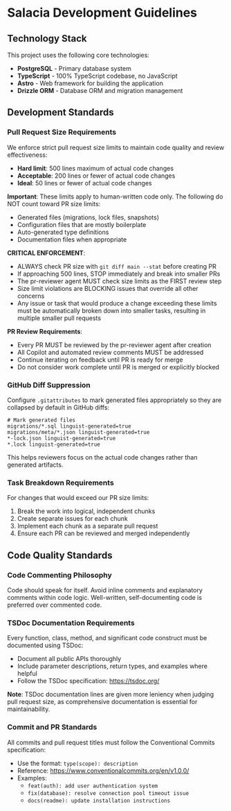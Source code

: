 # Salacia Development Guidelines

## Technology Stack

This project uses the following core technologies:

- **PostgreSQL** - Primary database system
- **TypeScript** - 100% TypeScript codebase, no JavaScript
- **Astro** - Web framework for building the application
- **Drizzle ORM** - Database ORM and migration management

## Development Standards

### Pull Request Size Requirements

We enforce strict pull request size limits to maintain code quality and review effectiveness:

- **Hard limit**: 500 lines maximum of actual code changes
- **Acceptable**: 200 lines or fewer of actual code changes
- **Ideal**: 50 lines or fewer of actual code changes

**Important**: These limits apply to human-written code only. The following do NOT count toward PR size limits:
- Generated files (migrations, lock files, snapshots)
- Configuration files that are mostly boilerplate
- Auto-generated type definitions
- Documentation files when appropriate

**CRITICAL ENFORCEMENT**:
- ALWAYS check PR size with `git diff main --stat` before creating PR
- If approaching 500 lines, STOP immediately and break into smaller PRs
- The pr-reviewer agent MUST check size limits as the FIRST review step
- Size limit violations are BLOCKING issues that override all other concerns
- Any issue or task that would produce a change exceeding these limits must be automatically broken down into smaller tasks, resulting in multiple smaller pull requests

**PR Review Requirements**:
- Every PR MUST be reviewed by the pr-reviewer agent after creation
- All Copilot and automated review comments MUST be addressed
- Continue iterating on feedback until PR is ready for merge
- Do not consider work complete until PR is merged or explicitly blocked

### GitHub Diff Suppression

Configure `.gitattributes` to mark generated files appropriately so they are collapsed by default in GitHub diffs:

```gitattributes
# Mark generated files
migrations/*.sql linguist-generated=true
migrations/meta/*.json linguist-generated=true
*-lock.json linguist-generated=true
*.lock linguist-generated=true
```

This helps reviewers focus on the actual code changes rather than generated artifacts.

### Task Breakdown Requirements

For changes that would exceed our PR size limits:

1. Break the work into logical, independent chunks
2. Create separate issues for each chunk
3. Implement each chunk as a separate pull request
4. Ensure each PR can be reviewed and merged independently

## Code Quality Standards

### Code Commenting Philosophy

Code should speak for itself. Avoid inline comments and explanatory comments within code logic. Well-written, self-documenting code is preferred over commented code.

### TSDoc Documentation Requirements

Every function, class, method, and significant code construct must be documented using TSDoc:

- Document all public APIs thoroughly
- Include parameter descriptions, return types, and examples where helpful
- Follow the TSDoc specification: https://tsdoc.org/

**Note**: TSDoc documentation lines are given more leniency when judging pull request size, as comprehensive documentation is essential for maintainability.

### Commit and PR Standards

All commits and pull request titles must follow the Conventional Commits specification:

- Use the format: `type(scope): description`
- Reference: https://www.conventionalcommits.org/en/v1.0.0/
- Examples:
  - `feat(auth): add user authentication system`
  - `fix(database): resolve connection pool timeout issue`
  - `docs(readme): update installation instructions`